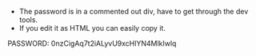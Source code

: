 - The password is in a commented out div, have to get through the dev tools.
- If you edit it as HTML you can easily copy it.

PASSWORD: 0nzCigAq7t2iALyvU9xcHlYN4MlkIwlq